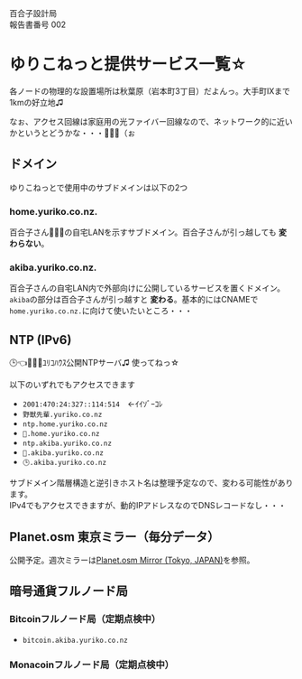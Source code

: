 百合子設計局  
報告書番号 002

# ゆりこねっと提供サービス一覧☆
各ノードの物理的な設置場所は秋葉原（岩本町3丁目）だよんっ。大手町IXまで1kmの好立地♫

なぉ、アクセス回線は家庭用の光ファイバー回線なので、ネットワーク的に近いかというとどうかな・・・🙍🏻‍♀️（ぉ

## ドメイン
ゆりこねっとで使用中のサブドメインは以下の2つ
### home.yuriko.co.nz.
百合子さん👩🏻‍✈️の自宅LANを示すサブドメイン。百合子さんが引っ越しても __変わらない__。
### akiba.yuriko.co.nz.
百合子さんの自宅LAN内で外部向けに公開しているサービスを置くドメイン。`akiba`の部分は百合子さんが引っ越すと __変わる__。基本的にはCNAMEで`home.yuriko.co.nz.`に向けて使いたいところ・・・

## NTP (IPv6)
🕒👈👩🏻‍✈️ﾕﾘｺﾊｳｽ公開NTPサーバ♫ 使ってねっ☆

以下のいずれでもアクセスできます

* `2001:470:24:327::114:514`　←ｲｲｿﾞｰｺﾚ
* `野獣先輩.yuriko.co.nz`
* `ntp.home.yuriko.co.nz`
* `💢.home.yuriko.co.nz`
* `ntp.akiba.yuriko.co.nz`
* `💢.akiba.yuriko.co.nz`
* `🕒.akiba.yuriko.co.nz`

サブドメイン階層構造と逆引きホスト名は整理予定なので、変わる可能性があります。  
IPv4でもアクセスできますが、動的IPアドレスなのでDNSレコードなし・・・

## Planet.osm 東京ミラー（毎分データ）
公開予定。週次ミラーは[Planet.osm Mirror (Tokyo, JAPAN)](https://planet.passportcontrol.net/pbf)を参照。

## 暗号通貨フルノード局
### Bitcoinフルノード局（定期点検中）
* `bitcoin.akiba.yuriko.co.nz`
### Monacoinフルノード局（定期点検中）
